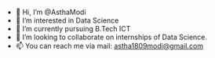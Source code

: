 - 👋 Hi, I’m @AsthaModi
- 👀 I’m interested in Data Science
- 🌱 I’m currently pursuing B.Tech ICT
- 💞️ I’m looking to collaborate on internships of Data Science.
- 📫 You can reach me via mail: astha1809modi@gmail.com

<!---
AsthaModi/AsthaModi is a ✨ special ✨ repository because its `README.md` (this file) appears on your GitHub profile.
You can click the Preview link to take a look at your changes.
--->
